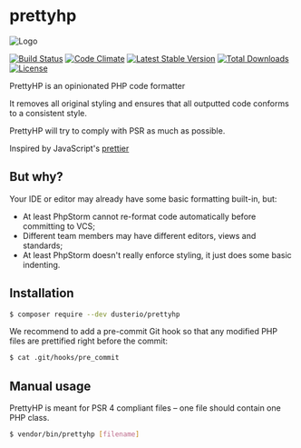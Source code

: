 # prettyhp
![Logo](https://www.mysenko.com/images/prettyhp_logo_512_transp2.png)

[![Build Status](https://travis-ci.org/dusterio/prettyhp.svg?branch=master)](https://travis-ci.org/dusterio/prettyhp)
[![Code Climate](https://codeclimate.com/github/dusterio/prettyhp/badges/gpa.svg)](https://codeclimate.com/github/dusterio/prettyhp/badges)
[![Latest Stable Version](https://poser.pugx.org/dusterio/prettyhp/v/stable)](https://packagist.org/packages/dusterio/prettyhp)
[![Total Downloads](https://poser.pugx.org/dusterio/prettyhp/downloads)](https://packagist.org/packages/dusterio/prettyhp)
[![License](https://poser.pugx.org/dusterio/prettyhp/license)](https://packagist.org/packages/dusterio/prettyhp)

PrettyHP is an opinionated PHP code formatter

It removes all original styling and ensures that all outputted code conforms to a consistent style.

PrettyHP will try to comply with PSR as much as possible.

Inspired by JavaScript's [prettier](https://github.com/prettier/prettier)

## But why?

Your IDE or editor may already have some basic formatting built-in, but:

- At least PhpStorm cannot re-format code automatically before committing to VCS;
- Different team members may have different editors, views and standards;
- At least PhpStorm doesn't really enforce styling, it just does some basic indenting.

## Installation

```bash
$ composer require --dev dusterio/prettyhp
```

We recommend to add a pre-commit Git hook so that any modified PHP files are
prettified right before the commit:

```bash
$ cat .git/hooks/pre_commit
```

## Manual usage

PrettyHP is meant for PSR 4 compliant files – one file should contain one PHP class.

```bash
$ vendor/bin/prettyhp [filename]
```
